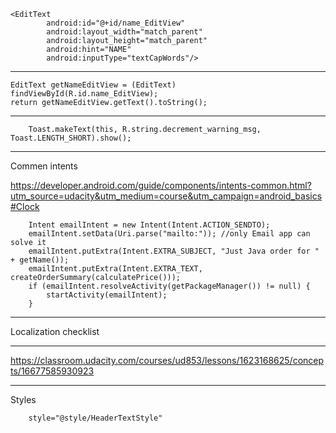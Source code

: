     <EditText
            android:id="@+id/name_EditView"
            android:layout_width="match_parent"
            android:layout_height="match_parent"
            android:hint="NAME"
            android:inputType="textCapWords"/>

_________


    EditText getNameEditView = (EditText) findViewById(R.id.name_EditView);
    return getNameEditView.getText().toString();
    
______________
    
        Toast.makeText(this, R.string.decrement_warning_msg, Toast.LENGTH_SHORT).show();

_____________

Commen intents

https://developer.android.com/guide/components/intents-common.html?utm_source=udacity&utm_medium=course&utm_campaign=android_basics#Clock
    

        Intent emailIntent = new Intent(Intent.ACTION_SENDTO);
        emailIntent.setData(Uri.parse("mailto:")); //only Email app can solve it
        emailIntent.putExtra(Intent.EXTRA_SUBJECT, "Just Java order for " + getName());
        emailIntent.putExtra(Intent.EXTRA_TEXT, createOrderSummary(calculatePrice()));
        if (emailIntent.resolveActivity(getPackageManager()) != null) {
            startActivity(emailIntent);
        }

________________
Localization checklist


________________

https://classroom.udacity.com/courses/ud853/lessons/1623168625/concepts/16677585930923




__________________

Styles

        style="@style/HeaderTextStyle"
